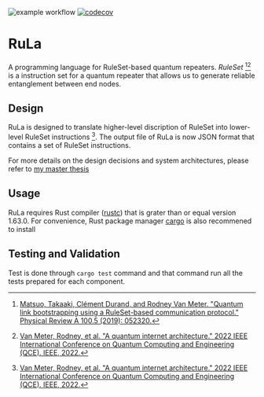 ![example workflow](https://github.com/Chibikuri/RuLa/actions/workflows/build_test.yaml/badge.svg)
[![codecov](https://codecov.io/gh/Chibikuri/RuLa/branch/main/graph/badge.svg?token=M4GYZPQEHY)](https://codecov.io/gh/Chibikuri/RuLa)

# RuLa
A programming language for RuleSet-based quantum repeaters. *RuleSet* [^ruleset][^architecture] is a instruction set for a quantum repeater that allows us to generate reliable entanglement between end nodes.

## Design
RuLa is designed to translate higher-level discription of RuleSet into lower-level RuleSet instructions [^architecture]. The output file of RuLa is now JSON format that contains a set of RuleSet instructions.

For more details on the design decisions and system architectures, please refer to [my master thesis](https://aqua.sfc.wide.ad.jp/publications/cocori_mthesis.pdf)
## Usage
RuLa requires Rust compiler ([rustc](https://www.rust-lang.org/tools/install)) that is grater than or equal version 1.63.0. For convenience, Rust package manager [cargo](https://doc.rust-lang.org/cargo/) is also recommened to install

## Testing and Validation
Test is done through `cargo test` command and that command run all the tests prepared for each component.

[^ruleset]:[Matsuo, Takaaki, Clément Durand, and Rodney Van Meter. "Quantum link bootstrapping using a RuleSet-based communication protocol." Physical Review A 100.5 (2019): 052320.](https://journals.aps.org/pra/abstract/10.1103/PhysRevA.100.052320) 

[^architecture]:[Van Meter, Rodney, et al. "A quantum internet architecture." 2022 IEEE International Conference on Quantum Computing and Engineering (QCE). IEEE, 2022.](https://ieeexplore.ieee.org/abstract/document/9951258)